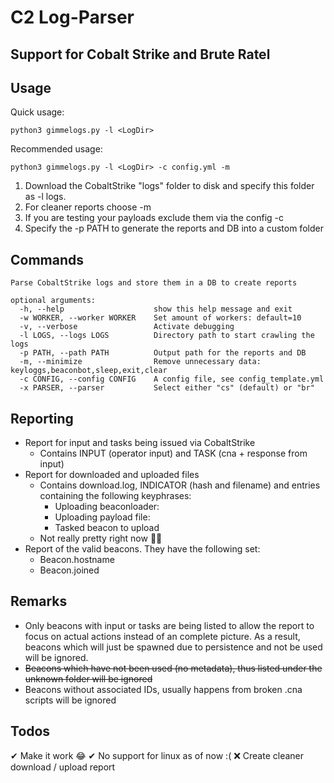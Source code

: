# C2 Log-Parser
## Support for Cobalt Strike and Brute Ratel

## Usage
Quick usage:
```
python3 gimmelogs.py -l <LogDir>
```
Recommended usage:
```
python3 gimmelogs.py -l <LogDir> -c config.yml -m
```
1. Download the CobaltStrike "logs" folder to disk and specify this folder as -l logs.
2. For cleaner reports choose -m 
3. If you are testing your payloads exclude them via the config -c
4. Specify the -p PATH to generate the reports and DB into a custom folder

## Commands
```
Parse CobaltStrike logs and store them in a DB to create reports

optional arguments:
  -h, --help                    show this help message and exit
  -w WORKER, --worker WORKER    Set amount of workers: default=10
  -v, --verbose                 Activate debugging
  -l LOGS, --logs LOGS          Directory path to start crawling the logs
  -p PATH, --path PATH          Output path for the reports and DB
  -m, --minimize                Remove unnecessary data: keyloggs,beaconbot,sleep,exit,clear
  -c CONFIG, --config CONFIG    A config file, see config_template.yml
  -x PARSER, --parser           Select either "cs" (default) or "br"
```
## Reporting
* Report for input and tasks being issued via CobaltStrike
  * Contains INPUT (operator input) and TASK (cna + response from input)
* Report for downloaded and uploaded files
  * Contains download.log, INDICATOR (hash and filename) and entries containing the following keyphrases:
    * Uploading beaconloader:
    * Uploading payload file:
    * Tasked beacon to upload
  * Not really pretty right now 🤷‍♂️
* Report of the valid beacons. They have the following set:
  * Beacon.hostname
  * Beacon.joined


## Remarks
* Only beacons with input or tasks are being listed to allow the report to focus on actual actions instead of an complete picture. As a result, beacons which will just be spawned due to persistence and not be used will be ignored.
* <s>Beacons which have not been used (no metadata), thus listed under the unknown folder will be ignored</s>
* Beacons without associated IDs, usually happens from broken .cna scripts will be ignored

## Todos
✔ Make it work 😂
✔ No support for linux as of now :( 
❌ Create cleaner download / upload report
